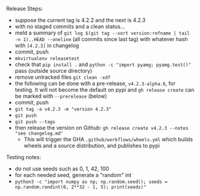 Release Steps:
- suppose the current tag is 4.2.2 and the next is 4.2.3
- with no staged commits and a clean status...
- meld a summary of `git log $(git tag --sort version:refname | tail -n 1)..HEAD --oneline` (all commits since last tag) with whatever hash with `[4.2.3]` in changelog
- commit, push
- `mkvirtualenv releasetest`
- check that `pip install .` and `python -c "import pyamg; pyamg.test()"` pass (outside source directory)
- remove untracked files `git clean -xdf`
- the following can be done with a pre-release, `v4.2.3-alpha.6`, for testing.  It will not become the default on pypi and `gh release create` can be marked with `--prerelease` (below)
- commit, push
- `git tag -a v4.2.3 -m "version 4.2.3"`
- `git push`
- `git push --tags`
- then release the version on Github: `gh release create v4.2.3 --notes "see changelog.md"`
  - This will trigger the GHA `.github/workflows/wheels.yml` which builds wheels and a source distribution, and publishes to pypi

Testing notes:
- do not use seeds such as 0, 1, 42, 100
- for each needed seed, generate a "random" int
- `python3 -c "import numpy as np; np.random.seed(); seeds = np.random.randint(0, 2**32 - 1, 5); print(seeds)"`
